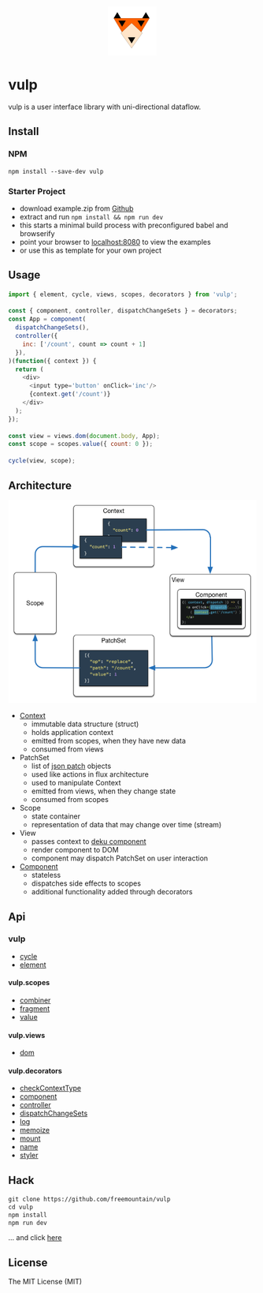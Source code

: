 <p align="center"><img width="100" src="manual/asset/logo.png"></p>

# vulp
vulp is a user interface library with uni-directional dataflow.

## Install

### NPM
```shell
npm install --save-dev vulp
```

### Starter Project
 - download example.zip from [Github](https://github.com/freemountain/vulp/releases)
 - extract and run `npm install && npm run dev`
 - this starts a minimal build process with preconfigured babel and browserify
 - point your browser to [localhost:8080](http://localhost:8080/dist) to view the examples
 - or use this as template for your own project

## Usage
```javascript
import { element, cycle, views, scopes, decorators } from 'vulp';

const { component, controller, dispatchChangeSets } = decorators;
const App = component(
  dispatchChangeSets(),
  controller({
    inc: ['/count', count => count + 1]
  }),
)(function({ context }) {
  return (
    <div>
      <input type='button' onClick='inc'/>
      {context.get('/count')}
    </div>
  );
});

const view = views.dom(document.body, App);
const scope = scopes.value({ count: 0 });

cycle(view, scope);
```

## Architecture
![overview](manual/asset/architecture.png)

- [Context](http://freemountain.github.io/vulp/class/src/Context.js~Context.html)
  - immutable data structure (struct)
  - holds application context
  - emitted from scopes, when they have new data
  - consumed from views
- PatchSet
  - list of [json patch](http://jsonpatch.com/) objects
  - used like actions in flux architecture
  - used to manipulate Context
  - emitted from views, when they change state
  - consumed from scopes
- Scope
  - state container
  - representation of data that may change over time (stream)
- View
  - passes context to [deku component](http://dekujs.github.io/deku/)
  - render component to DOM
  - component may dispatch PatchSet on user interaction
- [Component](http://freemountain.github.io/vulp/typedef/index.html#static-typedef-Component)
  - stateless
  - dispatches side effects to scopes
  - additional functionality added through decorators

## Api
### vulp
- [cycle](http://freemountain.github.io/vulp/function/index.html#static-function-cycle)
- [element](http://freemountain.github.io/vulp/typedef/index.html#static-typedef-element)

#### vulp.scopes
- [combiner](http://freemountain.github.io/vulp/function/index.html#static-function-combiner)
- [fragment](http://freemountain.github.io/vulp/function/index.html#static-function-fragment)
- [value](http://freemountain.github.io/vulp/function/index.html#static-function-value)

#### vulp.views
- [dom](http://freemountain.github.io/vulp/function/index.html#static-function-dom)

#### vulp.decorators
- [checkContextType](http://freemountain.github.io/vulp/function/index.html#static-function-checkContextType)
- [component](http://freemountain.github.io/vulp/function/index.html#static-function-component)
- [controller](http://freemountain.github.io/vulp/function/index.html#static-function-controller)
- [dispatchChangeSets](http://freemountain.github.io/vulp/function/index.html#static-function-dispatchChangeSets)
- [log](http://freemountain.github.io/vulp/function/index.html#static-function-log)
- [memoize](http://freemountain.github.io/vulp/function/index.html#static-function-memoize)
- [mount](http://freemountain.github.io/vulp/function/index.html#static-function-mount)
- [name](http://freemountain.github.io/vulp/function/index.html#static-function-name)
- [styler](http://freemountain.github.io/vulp/function/index.html#static-function-styler)

## Hack
```shell
git clone https://github.com/freemountain/vulp
cd vulp
npm install
npm run dev
```
... and click [here](http://localhost:4567/)

## License
The MIT License (MIT)
